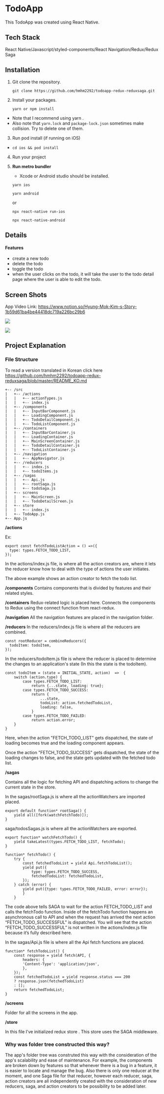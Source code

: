 # TodoApp

This TodoApp was created using React Native.

## Tech Stack

React Native/Javascript/styled-components/React Navigation/Redux/Redux Saga

## Installation

1. Git clone the repository.

   ```
   git clone https://github.com/hmhm2292/todoapp-redux-reduxsaga.git
   ```

2. Install your packages.

   ```
   yarn or npm install
   ```

- Note that I recommend using yarn .
- Also note that `yarn.lock` and `package-lock.json` sometimes make collision. Try to delete one of them.

3. Run pod install (if running on iOS)

- `cd ios && pod install`

4. Run your project

5. **Run metro bundler**

   - Xcode or Android studio should be installed.

   ```
   yarn ios
   ```

   ```
   yarn android
   ```

   or

   ```
   npx react-native run-ios
   ```

   ```
   npx react-native-android
   ```

## Details

#### Features

- create a new todo
- delete the todo
- toggle the todo
- when the user clicks on the todo, it will take the user to the todo detail page where the user is able to edit the todo.

## Screen Shots

App Video Link: https://www.notion.so/Hyung-Mok-Kim-s-Story-1b59d61ba4be44418dc719a226bc29b6

![](https://github.com/hmhm2292/todoapp-redux-reduxsaga/blob/master/AppImage/Screen%20Shot%202020-01-13%20at%208.11.43%20PM.jpg)

![](https://github.com/hmhm2292/todoapp-redux-reduxsaga/blob/master/AppImage/Screen%20Shot%202020-01-13%20at%208.11.56%20PM.jpg)

## Project Explanation

### File Structure

To read a version translated in Korean click here
https://github.com/hmhm2292/todoapp-redux-reduxsaga/blob/master/README_KO.md

```
+-- /src
|   +-- /actions
|   |   +-- actionTypes.js
|   |   +-- index.js
|   +-- /components
|   |   +-- InputBarComponent.js
|   |   +-- LoadingComponent.js
|   |   +-- TodoDetailComponent.js
|   |   +-- TodoListComponent.js
|   +-- /containers
|   |   +-- InputBarContainer.js
|   |   +-- LoadingContainer.js
|   |   +-- MainScreenContainer.js
|   |   +-- TodoDetailContainer.js
|   |   +-- TodoListContainer.js
|   +-- /navigation
|   |   +-- AppNavigator.js
|   +-- /reducers
|   |   +-- index.js
|   |   +-- todoItems.js
|   +-- /sagas
|   |   +-- Api.js
|   |   +-- rootSaga.js
|   |   +-- todoSaga.js
|   +-- screens
|   |   +-- MainScreen.js
|   |   +-- TodoDetailScreen.js
|   +-- store
|   |   +-- index.js
|   +-- TodoApp.js
+-- App.js
```

**/actions**

Ex:

```
export const fetchTodoListAction = () =>({
  type: types.FETCH_TODO_LIST,
});
```

In the actions/index.js file, is where all the action creators are, where it lets the reducer know how to deal with the type of actions the user initiates.

The above example shows an action creator to fetch the todo list.

**/components**
Contains components that is divided by features and their related styles.

**/containers**
Redux-related logic is placed here. Connects the components to Redux using the connect function from react-redux.

**/navigation**
All the navigation features are placed in the navigation folder.

**/reducers**
In the reducers/index.js file is where all the reducers are combined.

```
const rootReducer = combineReducers({
  todoItem: todoItem,
});
```

In the reducers/todoItem.js file is where the reducer is placed to determine the changes to an application's state (In this the state is the todoItem).

```
const todoItem = (state = INITIAL_STATE, action)  =>  {
	switch (action.type) {
		case types.FETCH_TODO_LIST:
			return {...state, loading: true};
		case types.FETCH_TODO_SUCCESS:
			return {
				...state,
				todoList: action.fetchedTodoList,
				loading: false,
			}
		case types.FETCH_TODO_FAILED:
			return action.error;
	}
}

```

Here, when the action "FETCH_TODO_LIST" gets dispatched, the state of loading becomes true and the loading component appears.

Once the action "FETCH_TODO_SUCCESS" gets dispatched, the state of the loading changes to false, and the state gets updated with the fetched todo list.

**/sagas**

Contains all the logic for fetching API and dispatching actions to change the current state in the store.

In the sagas/rootSaga.js is where all the actionWatchers are imported placed.

```
export default function* rootSaga() {
	yield all([fork(watchFetchTodo)]);
}
```

saga/todosSagas.js is where all the actionWatchers are exported.

```
export function* watchFetchTodo() {
	yield takeLatest(types.FETCH_TODO_LIST, fetchTodo);
}

function* fetchTodo() {
	try {
		const fetchedTodoList = yield Api.fetchTodoList();
		yield put({
			type: types.FETCH_TODO_SUCCESS,
			fetchedTodoList: fetchedTodoList,
		});
	} catch (error) {
		yield put({type: types.FETCH_TODO_FAILED, error: error});
		}
	}
```

The code above tells SAGA to wait for the action FETCH_TODO_LIST and calls the fetchTodo function.
Inside of the fetchTodo function happens an asynchronous call to API and when the request has arrived the next action “FETCH_TODO_SUCCESSFUL" is dispatched. You will see that the action “FETCH_TODO_SUCCESSFUL” is not written in the actions/index.js file because it’s fully described here.

In the sagas/Api.js file is where all the Api fetch functions are placed.

```
function* fetchTodoList() {
	const response = yield fetch(API, {
		headers: {
		'Content-Type': 'application/json',
		},
	});
	const fetchedTodoList = yield response.status === 200
	? response.json(fetchedTodoList)
	: [];
	return fetchedTodoList;
}
```

**/screens**

Folder for all the screens in the app.

**/store**

In this file I’ve initialized redux store . This store uses the SAGA middleware.

### Why was folder tree constructed this way?

The app's folder tree was construted this way with the consideration of the app's scalability and ease of maintenance. For example, the components are broken down by features so that whenever there is a bug in a feature, it is easier to locate and manage the bug. Also there is only one reducer at the moment, and one Saga file for that reducer, however each reducer, saga, action creators are all independently created with the consideration of new reducers, saga, and action creators to be possibility to be added later.
